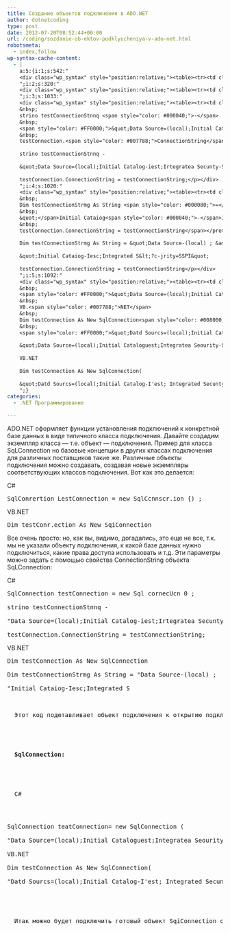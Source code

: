 ```yaml
---
title: Создание объектов подключения в ADO.NET
author: dotnetcoding
type: post
date: 2012-07-20T08:52:44+00:00
url: /coding/sozdanie-ob-ektov-podklyucheniya-v-ado-net.html
robotsmeta:
  - index,follow
wp-syntax-cache-content:
  - |
    a:5:{i:1;s:542:"
    <div class="wp_syntax" style="position:relative;"><table><tr><td class="code"><pre class="cpp" style="font-family:monospace;">SqlConrertion LestConnection <span style="color: #000080;">=</span> <span style="color: #0000dd;">new</span> SqlCcnnscr.<span style="color: #007788;">ion</span> <span style="color: #008000;">&#123;</span><span style="color: #008000;">&#41;</span> <span style="color: #008080;">;</span></pre></td></tr></table><p class="theCode" style="display:none;">SqlConrertion LestConnection = new SqlCcnnscr.ion {) ;</p></div>
    ";i:2;s:320:"
    <div class="wp_syntax" style="position:relative;"><table><tr><td class="code"><pre class="cpp" style="font-family:monospace;">Dim testConr.<span style="color: #007788;">ection</span> As New SqiConnection</pre></td></tr></table><p class="theCode" style="display:none;">Dim testConr.ection As New SqiConnection</p></div>
    ";i:3;s:1033:"
    <div class="wp_syntax" style="position:relative;"><table><tr><td class="code"><pre class="cpp" style="font-family:monospace;">SqlConnection testConnection <span style="color: #000080;">=</span> <span style="color: #0000dd;">new</span> Sql cornecUcn <span style="color: #0000dd;">0</span> <span style="color: #008080;">;</span>
    &nbsp;
    strino testConnectionStnnq <span style="color: #000040;">-</span>
    &nbsp;
    <span style="color: #FF0000;">&quot;Data Source=(local);Initial Catalog-iest;Irtegratea Secunty-SSPl&quot;</span><span style="color: #008080;">;</span>
    &nbsp;
    testConnection.<span style="color: #007788;">ConnectionString</span> <span style="color: #000080;">=</span> testConnectionString<span style="color: #008080;">;</span></pre></td></tr></table><p class="theCode" style="display:none;">SqlConnection testConnection = new Sql cornecUcn 0 ;
    
    strino testConnectionStnnq -
    
    &quot;Data Source=(local);Initial Catalog-iest;Irtegratea Secunty-SSPl&quot;;
    
    testConnection.ConnectionString = testConnectionString;</p></div>
    ";i:4;s:1020:"
    <div class="wp_syntax" style="position:relative;"><table><tr><td class="code"><pre class="cpp" style="font-family:monospace;">Dim testConnection As New SqlConnection
    &nbsp;
    Dim testConnectionStrmg As String <span style="color: #000080;">=</span> <span style="color: #FF0000;">&quot;Data Source-(local) ;	&amp;
    &nbsp;
    &quot;</span>Initial Cataiog<span style="color: #000040;">-</span>Iesc<span style="color: #008080;">;</span>Integrated S<span style="color: #000080;">&lt;</span><span style="color: #008080;">?</span>c<span style="color: #000040;">-</span>jrity<span style="color: #000080;">=</span>SSPI<span style="color: #FF0000;">&quot;
    &nbsp;
    testConnection.ConnectionString = testConnectionString</span></pre></td></tr></table><p class="theCode" style="display:none;">Dim testConnection As New SqlConnection
    
    Dim testConnectionStrmg As String = &quot;Data Source-(local) ;	&amp;
    
    &quot;Initial Cataiog-Iesc;Integrated S&lt;?c-jrity=SSPI&quot;
    
    testConnection.ConnectionString = testConnectionString</p></div>
    ";i:5;s:1092:"
    <div class="wp_syntax" style="position:relative;"><table><tr><td class="code"><pre class="cpp" style="font-family:monospace;">SqlConnection teatConnection<span style="color: #000080;">=</span> <span style="color: #0000dd;">new</span> SqlConnection <span style="color: #008000;">&#40;</span>
    &nbsp;
    <span style="color: #FF0000;">&quot;Data Source=(local);Initial Cataloguest;Integratea Seourity-SSPI&quot;</span><span style="color: #008000;">&#41;</span><span style="color: #008080;">;</span>
    &nbsp;
    VB.<span style="color: #007788;">NET</span>
    &nbsp;
    Dim testConnection As New SqlConnection<span style="color: #008000;">&#40;</span>
    &nbsp;
    <span style="color: #FF0000;">&quot;Datd Sourcs=(local);Initial Catalog-I'est; Integrated Secunty-SSPI'')</span></pre></td></tr></table><p class="theCode" style="display:none;">SqlConnection teatConnection= new SqlConnection (
    
    &quot;Data Source=(local);Initial Cataloguest;Integratea Seourity-SSPI&quot;);
    
    VB.NET
    
    Dim testConnection As New SqlConnection(
    
    &quot;Datd Sourcs=(local);Initial Catalog-I'est; Integrated Secunty-SSPI'')</p></div>
    ";}
categories:
  - .NET Программирование

---
```

ADO.NET оформляет функции установления подключений к конкретной базе данных в виде типичного класса подключения. Давайте создадим экземпляр класса — т.е. объект — подключения. Пример для класса SqLConnection но базовые концепции в других классах подключения для различных поставщиков такие же. Различные объекты подключения можно создавать, создавая новые экземпляры соответствующих классов подключения.<!--more--> Вот как это делается:


  
C#

<pre lang="cpp">SqlConrertion LestConnection = new SqlCcnnscr.ion {) ;</pre>

VB.NET

<pre lang="cpp">Dim testConr.ection As New SqiConnection</pre>

Все очень просто: но, как вы, видимо, догадались, это еще не все, т.к. мы не указали объекту подключения, к какой базе данных нужно подключиться, какие права доступа использовать и т.д. Эти параметры можно задать с помощью свойства ConnectionString объекта SqLConnection:

C#

<pre lang="cpp">SqlConnection testConnection = new Sql cornecUcn 0 ;

strino testConnectionStnnq -

"Data Source=(local);Initial Catalog-iest;Irtegratea Secunty-SSPl";

testConnection.ConnectionString = testConnectionString;
</pre>

VB.NET

<pre lang="cpp">Dim testConnection As New SqlConnection

Dim testConnectionStrmg As String = "Data Source-(local) ;	&#038;

"Initial Cataiog-Iesc;Integrated S<?c-jrity=SSPI"

testConnection.ConnectionString = testConnectionString
</pre>


<p>
  Этот код подютавливает объект подключения к открытию подключения к SQL Server на локальной машине с помощью Windows-аутентификации и к подключению к базе данных с именем Test. Но вместо него можно воспользоваться одним из конструкторов класса SqlConnecti on и получить уже готовый объект
</p>


<p>
  <strong>SqlConnection:</strong>
</p>


<p>
  C#
</p>


<pre lang="cpp">
SqlConnection teatConnection= new SqlConnection (

"Data Source=(local);Initial Cataloguest;Integratea Seourity-SSPI");

VB.NET

Dim testConnection As New SqlConnection(

"Datd Sourcs=(local);Initial Catalog-I'est; Integrated Secunty-SSPI'')</pre>


<p>
  Итак можно будет подключить готовый объект SqiConnection с помощью лишь одной строки кода. А теперь, имея подготовленный таким образом объект подключения, для открытия подключения к указанной базе данных нужно лишь вызвать метод Open.
</p>